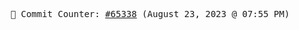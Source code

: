 <p align="center">
    <samp>
        📮 Commit Counter: <a href="https://github.com/Javascript-void0/Javascript-void0/commits/main">#65338</a> (August 23, 2023 @ 07:55 PM)
    </samp>
</p>
